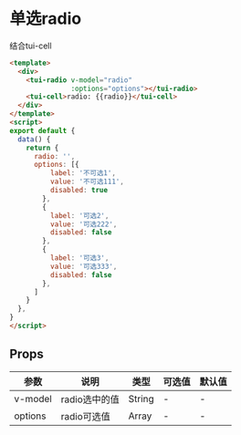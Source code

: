 # 单选radio
结合tui-cell

```html
<template>
  <div>
    <tui-radio v-model="radio"
               :options="options"></tui-radio>
    <tui-cell>radio: {{radio}}</tui-cell>
  </div>
</template>
<script>
export default {
  data() {
    return {
      radio: '',
      options: [{
          label: '不可选1',
          value: '不可选111',
          disabled: true
        },
        {
          label: '可选2',
          value: '可选222',
          disabled: false
        },
        {
          label: '可选3',
          value: '可选333',
          disabled: false
        },
      ]
    }
  },
}
</script>


```

## Props

| 参数        | 说明          | 类型     | 可选值       | 默认值  |
| ---------- | ------------- | ------- | ----------- | ------ |
| v-model    | radio选中的值 | String | -  | - |
| options    | radio可选值 | Array | -  | - |